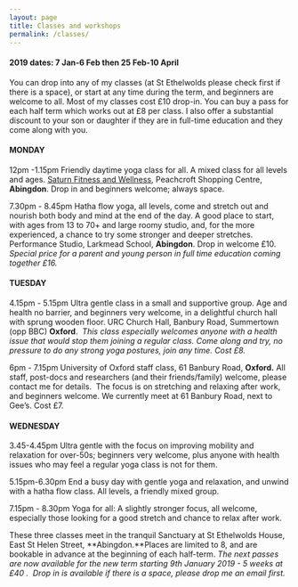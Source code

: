 ```yaml
---
layout: page
title: Classes and workshops
permalink: /classes/
---
```


#### 2019 dates: 7 Jan-6 Feb then 25 Feb-10 April

You can drop into any of my classes (at St Ethelwolds please check first if there is a space), or start at any time during the term, and beginners are welcome to all. Most of my classes cost &pound;10 drop-in. You can buy a pass for each half term which works out at &pound;8 per class. I also offer a substantial discount to your son or daughter if they are in full-time education and they come along with you.

#### **MONDAY**

12pm -1.15pm Friendly daytime yoga class for all. A mixed class for all levels and ages. [Saturn Fitness and Wellness](http://www.saturnfitness.co.uk/), Peachcroft Shopping Centre, **Abingdon**. Drop in and beginners welcome; always space.

7.30pm - 8.45pm Hatha flow yoga, all levels, come and stretch out and nourish both body and mind at the end of the day. A good place to start, with ages from 13 to 70+ and large roomy studio, and, for the more experienced, a chance to try some stronger and deeper stretches. Performance Studio, Larkmead School, **Abingdon**. Drop in welcome &pound;10. *Special price for a parent and young person in full time education coming together &pound;16.*

#### **TUESDAY**

4.15pm - 5.15pm Ultra gentle class in a small and supportive group. Age and health no barrier, and beginners very welcome, in a delightful church hall with sprung wooden floor. URC Church Hall, Banbury Road, Summertown (opp BBC) **Oxford**.&nbsp; *This class especially welcomes anyone with a health issue that would stop them joining a regular class. Come along and try, no pressure to do any strong yoga postures, join any time. Cost &pound;8.*

6pm - 7.15pm University of Oxford staff class, 61 Banbury Road, **Oxford.** All staff, post-docs and researchers (and their friends/family) welcome, please contact me for details.&nbsp; The focus is on stretching and relaxing after work, and beginners welcome. We currently meet at 61 Banbury Road, next to Gee’s. Cost &pound;7.

#### **WEDNESDAY**

3.45-4.45pm Ultra gentle with the focus on improving mobility and relaxation for over-50s; beginners very welcome, plus anyone with health issues who may feel a regular yoga class is not for them.&nbsp;

5.15pm-6.30pm End a busy day with gentle yoga and relaxation, and unwind with a hatha flow class. All levels, a friendly mixed group.

7.15pm - 8.30pm Yoga for all: A slightly stronger focus, all welcome, especially those looking for a good stretch and chance to relax after work. &nbsp;&nbsp;

These three classes meet in the tranquil Sanctuary at St Ethelwolds House, East St Helen Street, **Abingdon.**Places are limited to 8, and are bookable in advance at the beginning of each half-term. *The next passes are now available for the new term starting 9th January 2019 - 5 weeks at &pound;40 . &nbsp;Drop in is available if there is a space, please drop me an email first.*

<br>&nbsp;